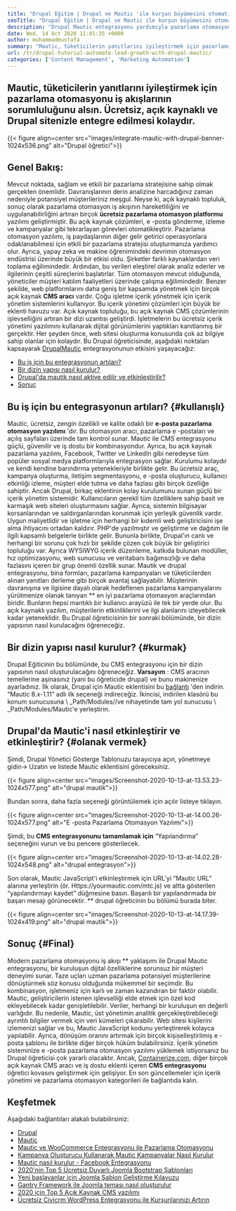 ```yaml
---
title: "Drupal Eğitim | Drupal ve Mautic 'ile kurşun büyümesini otomatikleştirin" 
seoTitle: "Drupal Eğitim | Drupal ve Mautic ile kurşun büyümesini otomatikleştirin" 
description: "Drupal Mautic entegrasyonu yardımıyla pazarlama otomasyon iş akışınızı geliştirin ve izleyin. Entegrasyon adımlarını öğrenmek için bu Drupal öğreticisini izleyin." 
date: Wed, 14 Oct 2020 11:01:35 +0000
author: muhammadmustafa
summary: "Mautic, tüketicilerin yanıtlarını iyileştirmek için pazarlama otomasyonu iş akışlarından sorumlu olmasına izin verin. Ücretsiz, açık kaynaklı ve Drupal sitenizle entegre edilmesi kolaydır." 
url: /tr/drupal-tutorial-automate-lead-growth-with-drupal-mautic/
categories: ['Content Management', 'Marketing Automation']
---
```


## Mautic, tüketicilerin yanıtlarını iyileştirmek için pazarlama otomasyonu iş akışlarının sorumluluğunu alsın. Ücretsiz, açık kaynaklı ve Drupal sitenizle entegre edilmesi kolaydır.

{{< figure align=center src="images/integrate-mautic-with-drupal-banner-1024x536.png" alt="Drupal öğretici">}}


## Genel Bakış:
Mevcut noktada, sağlam ve etkili bir pazarlama stratejisine sahip olmak gerçekten önemlidir. Davranışlarının derin analizine harcadığınız zaman nedeniyle potansiyel müşterileriniz meşgul. Neyse ki, açık kaynaklı topluluk, sonuç olarak pazarlama otomasyon iş akışının hareketliliğini ve uygulanabilirliğini artıran birçok **ücretsiz pazarlama otomasyon platformu**  yazılımı geliştirmiştir. Bu açık kaynak çözümleri, e -posta gönderme, izleme ve kampanyalar gibi tekrarlayan görevleri otomatikleştirir. Pazarlama otomasyon yazılımı, iş paydaşlarının diğer gelir getirici operasyonlara odaklanabilmesi için etkili bir pazarlama stratejisi oluşturmanıza yardımcı olur. Ayrıca, yapay zeka ve makine öğrenimindeki devrimin otomasyon endüstrisi üzerinde büyük bir etkisi oldu. Şirketler farklı kaynaklardan veri toplama eğilimindedir. Ardından, bu verileri eleştirel olarak analiz ederler ve ilgilerinin çeşitli süreçlerini başlatırlar. Tüm otomasyon mevcut olduğunda, yöneticiler müşteri katılım faaliyetleri üzerinde çalışma eğilimindedir.
Benzer şekilde, web platformlarını daha geniş bir kapsamda yönetmek için birçok açık kaynak **CMS aracı**  vardır. Çoğu işletme içerik yönetmek için içerik yönetim sistemlerini kullanıyor. Bu içerik yönetimi çözümleri için büyük bir eklenti havuzu var. Açık kaynak topluluğu, bu açık kaynak CMS çözümlerinin işlevselliğini artıran bir dizi uzantısı geliştirdi. İşletmelerin bu ücretsiz içerik yönetimi yazılımını kullanarak dijital görünümlerini yaptıkları kanıtlanmış bir gerçektir. Her şeyden önce, web sitesi oluşturma konusunda çok az bilgiye sahip olanlar için kolaydır. Bu Drupal öğreticisinde, aşağıdaki noktaları kapsayarak [Drupal][2][Mautic][1] entegrasyonunun etkisini yaşayacağız:
  * [Bu iş için bu entegrasyonun artıları?][3]
  * [Bir dizin yapısı nasıl kurulur?][4]
  * [Drupal'da mautik nasıl aktive edilir ve etkinleştirilir?][5]
  * [Sonuç][6]

## Bu iş için bu entegrasyonun artıları?   {#kullanışlı}
Mautic, ücretsiz, zengin özellikli ve kalite odaklı bir **e-posta pazarlama otomasyon yazılımı** 'dır. Bu otomasyon aracı, pazarlama e -postaları ve açılış sayfaları üzerinde tam kontrol sunar. Mautic ile CMS entegrasyonu güçlü, güvenilir ve iş dostu bir kombinasyondur. Ayrıca, bu açık kaynak pazarlama yazılımı, Facebook, Twitter ve LinkedIn gibi neredeyse tüm popüler sosyal medya platformlarıyla entegrasyon sağlar. Kurulumu kolaydır ve kendi kendine barındırma yetenekleriyle birlikte gelir. Bu ücretsiz araç, kampanya oluşturma, iletişim segmentasyonu, e -posta oluşturucu, kullanıcı etkinliği izleme, müşteri elde tutma ve daha fazlası gibi birçok özelliğe sahiptir. Ancak Drupal, birkaç eklentinin kolay kurulumunu sunan güçlü bir içerik yönetim sistemidir. Kullanıcıların gerekli tüm özelliklere sahip basit ve karmaşık web siteleri oluşturmasını sağlar. Ayrıca, sistemin bilgisayar korsanlarından ve saldırganlarından korunmak için yerleşik güvenlik vardır. Uygun maliyetlidir ve işletme için herhangi bir kıdemli web geliştiricisini işe alma ihtiyacını ortadan kaldırır.
PHP'de yazılmıştır ve geliştirme ve dağıtım ile ilgili kapsamlı belgelerle birlikte gelir. Bununla birlikte, Drupal'ın canlı ve herhangi bir sorunu çok hızlı bir şekilde çözen çok büyük bir geliştirici topluluğu var. Ayrıca WYSIWYG içerik düzenleme, katkıda bulunan modüller, hız optimizasyonu, web sunucusu ve veritabanı bağımsızlığı ve daha fazlasını içeren bir grup önemli özellik sunar. Mautik ve drupal entegrasyonu, bina formları, pazarlama kampanyaları ve tüketicilerden alınan yanıtları derleme gibi birçok avantaj sağlayabilir. Müşterinin davranışına ve ilgisine dayalı olarak hedeflenen pazarlama kampanyalarını yürütmenize olanak tanıyan ** en iyi pazarlama otomasyon araçlarından biridir. Bunların hepsi mantıklı bir kullanıcı arayüzü ile tek bir yerde olur. Bu açık kaynaklı yazılım, müşterilerin etkinliklerini ve ilgi alanlarını izleyebilecek kadar yeteneklidir. Bu Drupal öğreticisinin bir sonraki bölümünde, bir dizin yapısının nasıl kurulacağını öğreneceğiz.

## Bir dizin yapısı nasıl kurulur?   {#kurmak}
Drupal Eğiticinin bu bölümünde, bu CMS entegrasyonu için bir dizin yapısının nasıl oluşturulacağını öğreneceğiz.
**Varsayım** : CMS aracının temellerine aşinasınız (yani bu öğreticide drupal) ve bunu makinenize ayarladınız.
İlk olarak, Drupal için Mautic eklentisini bu [bağlantı][7] 'den indirin. “Mautic 8.x-1.11” adlı ilk seçeneği indireceğiz.
İkincisi, indirilen klasörü bu konum sunucusuna \ _Path/Modules//ve nihayetinde tam yol sunucusu \ _Path/Modules/Mautic'e yerleştirin.

## Drupal'da Mautic'i nasıl etkinleştirir ve etkinleştirir?   {#olanak vermek}
Şimdi, Drupal Yönetici Gösterge Tablonuzu tarayıcıya açın, yönetmeye gidin-> Uzatın ve listede Mautic eklentisini göreceksiniz.

{{< figure align=center src="images/Screenshot-2020-10-13-at-13.53.23-1024x577.png" alt="drupal mautik">}}

Bundan sonra, daha fazla seçeneği görüntülemek için açılır listeye tıklayın.

{{< figure align=center src="images/Screenshot-2020-10-13-at-14.00.26-1024x577.png" alt="E -posta Pazarlama Otomasyon Yazılımı">}}

Şimdi, bu **CMS entegrasyonunu tamamlamak için**  “Yapılandırma” seçeneğini vurun ve bu pencere gösterilecek.

{{< figure align=center src="images/Screenshot-2020-10-13-at-14.02.28-1024x548.png" alt="drupal entegrasyon">}}

Son olarak, Mautic JavaScript'i etkinleştirmek için URL'yi “Mautic URL” alanına yerleştirin (ör. Https://yourmautic.com/mtc.js) ve altta gösterilen “yapılandırmayı kaydet” düğmesine basın. Başarılı bir yapılandırmada bir başarı mesajı görünecektir. ** drupal öğreticinin bu bölümü burada biter.

{{< figure align=center src="images/Screenshot-2020-10-13-at-14.17.39-1024x419.png" alt="drupal mautik">}}


## Sonuç   {#Final}
Modern pazarlama otomasyonu iş akışı ** yaklaşımı ile Drupal Mautic entegrasyonu, bir kuruluşun dijital özelliklerine sorunsuz bir müşteri deneyimi sunar. Taze uçları uzman pazarlama potansiyel müşterilerine dönüştürmek söz konusu olduğunda mükemmel bir seçimdir. Bu kombinasyon, işletmeniz için karlı ve zaman kazandıran bir faktör olabilir. Mautic, geliştiricilerin istenen işlevselliği elde etmek için özel kod ekleyebilecek kadar genişletilebilir. Veriler, herhangi bir kuruluşun en değerli varlığıdır. Bu nedenle, Mautic, üst yönetimin analitik gerçekleştirebileceği ayrıntılı bilgiler vermek için veri kümeleri çıkarabilir. Web sitesi kişilerini izlemenizi sağlar ve bu, Mautic JavaScript kodunu yerleştirerek kolayca yapılabilir. Ayrıca, dönüşüm oranını artırmak için birçok kişiselleştirilmiş e -posta şablonu ile birlikte diğer birçok hüküm bulabilirsiniz.
İçerik yönetim sisteminize e -posta pazarlama otomasyon yazılımı yüklemek istiyorsanız bu Drupal öğreticisi çok yararlı olacaktır. Ancak, [Containerize.com][8], diğer birçok açık kaynak CMS aracı ve iş dostu eklenti içeren **CMS entegrasyonu**  öğretici kovasını geliştirmek için gelişiyor. En son güncellemeler için içerik yönetimi ve pazarlama otomasyon kategorileri ile bağlantıda kalın.

## Keşfetmek
Aşağıdaki bağlantıları alakalı bulabilirsiniz:
  * [Drupal][9]
  * [Mautic][10]
  * [Mautic ve WooCommerce Entegrasyonu ile Pazarlama Otomasyonu][11]
  * [Kampanya Oluşturucu Kullanarak Mautic Kampanyalar Nasıl Kurulur][12]
  * [Mautic nasıl kurulur - Facebook Entegrasyonu][13]
  * [2020'nin Top 5 Ücretsiz Duyarlı Joomla Bootstrap Şablonları][14]
  * [Yeni başlayanlar için Joomla Şablon Geliştirme Kılavuzu][15]
  * [Gantry Framework ile Joomla teması nasıl oluşturulur][16]
  * [2020 için Top 5 Açık Kaynak CMS yazılımı][17]
  * [Ücretsiz Civicrm WordPress Entegrasyonu ile Kurşunlarınızı Artırın][18]

  
[1]: https://products.containerize.com/marketing-automation/mautic
[2]: https://products.containerize.com/content-management/drupal
[3]: #useful
[4]: #setup
[5]: #enable
[6]: #final
[7]: https://www.drupal.org/project/mautic/releases
[8]: https://www.containerize.com/
[9]: https://products.containerize.com/content-management/drupal/
[10]: https://products.containerize.com/marketing-automation/mautic/
[11]: https://blog.containerize.com/blogging/marketing-automation-using-mautic-and-wordpress-woocommerce/
[12]: https://blog.containerize.com/marketing-automation/how-to-setup-marketing-campaigns-using-mautic-campaign-builder/
[13]: https://blog.containerize.com/marketing-automation/how-to-setup-mautic-facebook-integration/
[14]: https://blog.containerize.com/content-management/top-5-best-free-responsive-joomla-templates-of-2020/
[15]: https://blog.containerize.com/content-management/responsive-joomla-templates-tutorial/
[16]: https://blog.containerize.com/content-management/how-to-create-joomla-theme-joomla-gantry-framework/
[17]: https://blog.containerize.com/content-management/top-5-open-source-content-management-systems-for-2020/
[18]: https://blog.containerize.com/blogging/civicrm-wordpress-integration-wordpress-tutorial/
